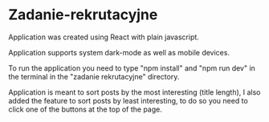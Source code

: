# Zadanie-rekrutacyjne
Application was created using React with plain javascript.

Application supports system dark-mode as well as mobile devices.

To run the application you need to type "npm install" and "npm run dev" in the terminal in the "zadanie rekrutacyjne" directory.

Application is meant to sort posts by the most interesting (title length), I also added the feature to sort posts by least interesting, to do so you need to click one of the buttons at the top of the page.
